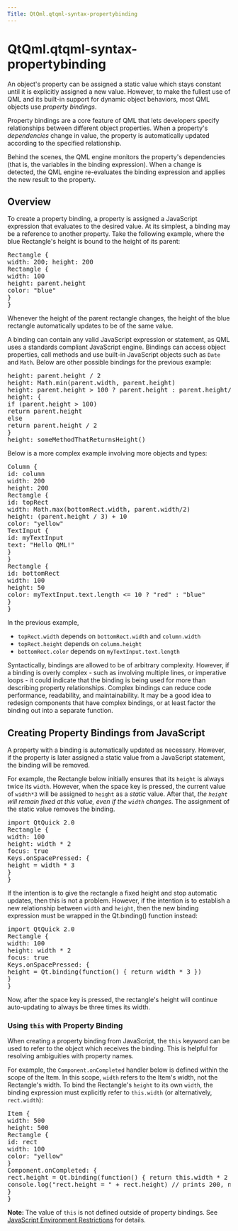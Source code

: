 ```yaml
---
Title: QtQml.qtqml-syntax-propertybinding
---
```


# QtQml.qtqml-syntax-propertybinding

<span class="subtitle"></span>
<!-- $$$qtqml-syntax-propertybinding.html-description -->
<p>An object's property can be assigned a static value which stays constant until it is explicitly assigned a new value. However, to make the fullest use of QML and its built-in support for dynamic object behaviors, most QML objects use <i>property bindings</i>.</p>
<p>Property bindings are a core feature of QML that lets developers specify relationships between different object properties. When a property's <i>dependencies</i> change in value, the property is automatically updated according to the specified relationship.</p>
<p>Behind the scenes, the QML engine monitors the property's dependencies (that is, the variables in the binding expression). When a change is detected, the QML engine re-evaluates the binding expression and applies the new result to the property.</p>
<h2 id="overview">Overview</h2>
<p>To create a property binding, a property is assigned a JavaScript expression that evaluates to the desired value. At its simplest, a binding may be a reference to another property. Take the following example, where the blue Rectangle's height is bound to the height of its parent:</p>
<pre class="qml"><span class="type">Rectangle</span> {
<span class="name">width</span>: <span class="number">200</span>; <span class="name">height</span>: <span class="number">200</span>
<span class="type">Rectangle</span> {
<span class="name">width</span>: <span class="number">100</span>
<span class="name">height</span>: <span class="name">parent</span>.<span class="name">height</span>
<span class="name">color</span>: <span class="string">&quot;blue&quot;</span>
}
}</pre>
<p>Whenever the height of the parent rectangle changes, the height of the blue rectangle automatically updates to be of the same value.</p>
<p>A binding can contain any valid JavaScript expression or statement, as QML uses a standards compliant JavaScript engine. Bindings can access object properties, call methods and use built-in JavaScript objects such as <code>Date</code> and <code>Math</code>. Below are other possible bindings for the previous example:</p>
<pre class="cpp">height: parent<span class="operator">.</span>height <span class="operator">/</span> <span class="number">2</span>
height: Math<span class="operator">.</span>min(parent<span class="operator">.</span>width<span class="operator">,</span> parent<span class="operator">.</span>height)
height: parent<span class="operator">.</span>height <span class="operator">&gt;</span> <span class="number">100</span> <span class="operator">?</span> parent<span class="operator">.</span>height : parent<span class="operator">.</span>height<span class="operator">/</span><span class="number">2</span>
height: {
<span class="keyword">if</span> (parent<span class="operator">.</span>height <span class="operator">&gt;</span> <span class="number">100</span>)
<span class="keyword">return</span> parent<span class="operator">.</span>height
<span class="keyword">else</span>
<span class="keyword">return</span> parent<span class="operator">.</span>height <span class="operator">/</span> <span class="number">2</span>
}
height: someMethodThatReturnsHeight()</pre>
<p>Below is a more complex example involving more objects and types:</p>
<pre class="qml"><span class="type">Column</span> {
<span class="name">id</span>: <span class="name">column</span>
<span class="name">width</span>: <span class="number">200</span>
<span class="name">height</span>: <span class="number">200</span>
<span class="type">Rectangle</span> {
<span class="name">id</span>: <span class="name">topRect</span>
<span class="name">width</span>: <span class="name">Math</span>.<span class="name">max</span>(<span class="name">bottomRect</span>.<span class="name">width</span>, <span class="name">parent</span>.<span class="name">width</span><span class="operator">/</span><span class="number">2</span>)
<span class="name">height</span>: (<span class="name">parent</span>.<span class="name">height</span> <span class="operator">/</span> <span class="number">3</span>) <span class="operator">+</span> <span class="number">10</span>
<span class="name">color</span>: <span class="string">&quot;yellow&quot;</span>
<span class="type">TextInput</span> {
<span class="name">id</span>: <span class="name">myTextInput</span>
<span class="name">text</span>: <span class="string">&quot;Hello QML!&quot;</span>
}
}
<span class="type">Rectangle</span> {
<span class="name">id</span>: <span class="name">bottomRect</span>
<span class="name">width</span>: <span class="number">100</span>
<span class="name">height</span>: <span class="number">50</span>
<span class="name">color</span>: <span class="name">myTextInput</span>.<span class="name">text</span>.<span class="name">length</span> <span class="operator">&lt;=</span> <span class="number">10</span> ? <span class="string">&quot;red&quot;</span> : <span class="string">&quot;blue&quot;</span>
}
}</pre>
<p>In the previous example,</p>
<ul>
<li><code>topRect.width</code> depends on <code>bottomRect.width</code> and <code>column.width</code></li>
<li><code>topRect.height</code> depends on <code>column.height</code></li>
<li><code>bottomRect.color</code> depends on <code>myTextInput.text.length</code></li>
</ul>
<p>Syntactically, bindings are allowed to be of arbitrary complexity. However, if a binding is overly complex - such as involving multiple lines, or imperative loops - it could indicate that the binding is being used for more than describing property relationships. Complex bindings can reduce code performance, readability, and maintainability. It may be a good idea to redesign components that have complex bindings, or at least factor the binding out into a separate function.</p>
<h2 id="creating-property-bindings-from-javascript">Creating Property Bindings from JavaScript</h2>
<p>A property with a binding is automatically updated as necessary. However, if the property is later assigned a static value from a JavaScript statement, the binding will be removed.</p>
<p>For example, the Rectangle below initially ensures that its <code>height</code> is always twice its <code>width</code>. However, when the space key is pressed, the current value of <code>width*3</code> will be assigned to <code>height</code> as a <i>static</i> value. After that, <i>the <code>height</code> will remain fixed at this value, even if the <code>width</code> changes</i>. The assignment of the static value removes the binding.</p>
<pre class="qml">import QtQuick 2.0
<span class="type">Rectangle</span> {
<span class="name">width</span>: <span class="number">100</span>
<span class="name">height</span>: <span class="name">width</span> <span class="operator">*</span> <span class="number">2</span>
<span class="name">focus</span>: <span class="number">true</span>
<span class="name">Keys</span>.onSpacePressed: {
<span class="name">height</span> <span class="operator">=</span> <span class="name">width</span> <span class="operator">*</span> <span class="number">3</span>
}
}</pre>
<p>If the intention is to give the rectangle a fixed height and stop automatic updates, then this is not a problem. However, if the intention is to establish a new relationship between <code>width</code> and <code>height</code>, then the new binding expression must be wrapped in the Qt.binding() function instead:</p>
<pre class="qml">import QtQuick 2.0
<span class="type">Rectangle</span> {
<span class="name">width</span>: <span class="number">100</span>
<span class="name">height</span>: <span class="name">width</span> <span class="operator">*</span> <span class="number">2</span>
<span class="name">focus</span>: <span class="number">true</span>
<span class="name">Keys</span>.onSpacePressed: {
<span class="name">height</span> <span class="operator">=</span> <span class="name">Qt</span>.<span class="name">binding</span>(<span class="keyword">function</span>() { <span class="keyword">return</span> <span class="name">width</span> <span class="operator">*</span> <span class="number">3</span> })
}
}</pre>
<p>Now, after the space key is pressed, the rectangle's height will continue auto-updating to always be three times its width.</p>
<h3 >Using <code>this</code> with Property Binding</h3>
<p>When creating a property binding from JavaScript, the <code>this</code> keyword can be used to refer to the object which receives the binding. This is helpful for resolving ambiguities with property names.</p>
<p>For example, the <code>Component.onCompleted</code> handler below is defined within the scope of the Item. In this scope, <code>width</code> refers to the Item's width, not the Rectangle's width. To bind the Rectangle's <code>height</code> to its own <code>width</code>, the binding expression must explicitly refer to <code>this.width</code> (or alternatively, <code>rect.width</code>):</p>
<pre class="qml"><span class="type">Item</span> {
<span class="name">width</span>: <span class="number">500</span>
<span class="name">height</span>: <span class="number">500</span>
<span class="type">Rectangle</span> {
<span class="name">id</span>: <span class="name">rect</span>
<span class="name">width</span>: <span class="number">100</span>
<span class="name">color</span>: <span class="string">&quot;yellow&quot;</span>
}
<span class="name">Component</span>.onCompleted: {
<span class="name">rect</span>.<span class="name">height</span> <span class="operator">=</span> <span class="name">Qt</span>.<span class="name">binding</span>(<span class="keyword">function</span>() { <span class="keyword">return</span> this.<span class="name">width</span> <span class="operator">*</span> <span class="number">2</span> })
<span class="name">console</span>.<span class="name">log</span>(<span class="string">&quot;rect.height = &quot;</span> <span class="operator">+</span> <span class="name">rect</span>.<span class="name">height</span>) <span class="comment">// prints 200, not 1000</span>
}
}</pre>
<p><b>Note: </b>The value of <code>this</code> is not defined outside of property bindings. See <a href="QtQml.qtqml-javascript-hostenvironment.md#javascript-environment-restrictions">JavaScript Environment Restrictions</a> for details.</p>
<!-- @@@qtqml-syntax-propertybinding.html -->
